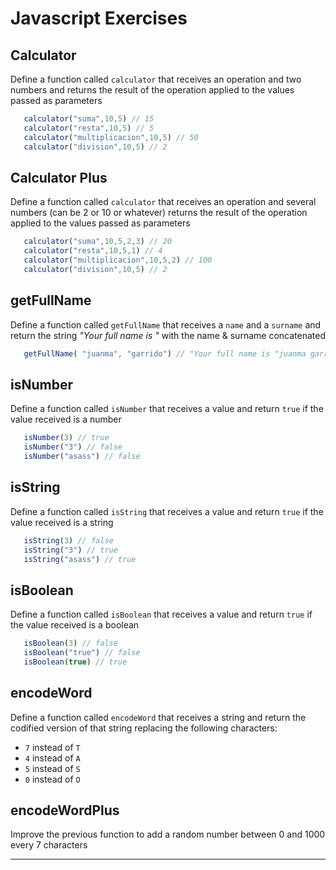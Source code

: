 # Javascript Exercises

## Calculator

Define a function called `calculator` that receives an operation and two numbers and returns the result of the operation applied to the values passed as parameters

```javascript
   calculator("suma",10,5) // 15
   calculator("resta",10,5) // 5
   calculator("multiplicacion",10,5) // 50
   calculator("division",10,5) // 2
```

## Calculator Plus

Define a function called `calculator` that receives an operation and several numbers (can be 2 or 10 or whatever) returns the result of the operation applied to the values passed as parameters

```javascript
   calculator("suma",10,5,2,3) // 20
   calculator("resta",10,5,1) // 4
   calculator("multiplicacion",10,5,2) // 100
   calculator("division",10,5) // 2
```


## getFullName

Define a function called ​`getFullName`​ that receives a `name` and a `surname` and return the string _"Your full name is "_ with the name & surname concatenated 

```javascript
   getFullName( "juanma", "garrido") // "Your full name is "juanma garrido""
```

## isNumber

Define a function called ​`isNumber`​ that receives a value and return `true` if the value received is a number

```javascript
   isNumber(3) // true
   isNumber("3") // false
   isNumber("asass") // false
```

## isString

Define a function called ​`isString`​ that receives a value and return `true` if the value received is a string

```javascript
   isString(3) // false
   isString("3") // true
   isString("asass") // true
```


## isBoolean

Define a function called ​`isBoolean`​ that receives a value and return `true` if the value received is a boolean

```javascript
   isBoolean(3) // false
   isBoolean("true") // false
   isBoolean(true) // true
```

## encodeWord

Define a function called ​`encodeWord`​ that receives a string and return the codified version of that string replacing the following characters:

- `7` instead of `T`
- `4` instead of `A`
- `5` instead of `S`
- `0` instead of `O`

## encodeWordPlus

Improve the previous function to add a random number between 0 and 1000 every 7 characters 


---